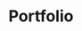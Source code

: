 ---
title: Portfolio
coverImage: Portfolio_Projects_Mobile.png
order: 8
skills: 
    - JS
    - React
    - SCSS
link: "https://shortsonmars.netlify.app/"
gitLink: "https://github.com/nicolajnnielsen/ShortsOnMars"
hightlight: false
description: My Portfolio site
images: [
    {
        img: Portfolio_Home_Desktop.png,
        alt: 'Front-page on desktop',
        description: 'Front-page on desktop',
    },
    {
        img: Portfolio_Project_Desktop.png,
        alt: 'Project page on desktop',
        description: 'Project page on desktop',
    },
    {
        img: Portfolio_Projects_Mobile.png,
        alt: 'Projects page on mobile',
        description: 'Projects page on mobile',
    },
    {
        img: Portfolio_Contact_Mobile.png,
        alt: 'Contact page on mobile',
        description: 'Contact page on mobile',
    },
]
---